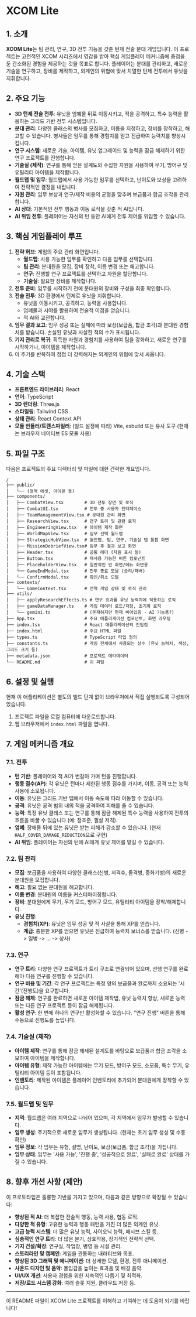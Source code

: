 
# XCOM Lite

## 1. 소개

**XCOM Lite**는 팀 관리, 연구, 3D 전투 기능을 갖춘 턴제 전술 분대 게임입니다. 이 프로젝트는 고전적인 XCOM 시리즈에서 영감을 받아 핵심 게임플레이 메커니즘에 중점을 둔 간소화된 경험을 제공하는 것을 목표로 합니다. 플레이어는 분대를 관리하고, 새로운 기술을 연구하고, 장비를 제작하고, 외계인의 위협에 맞서 치열한 턴제 전투에서 유닛을 지휘합니다.

## 2. 주요 기능

*   **3D 턴제 전술 전투**: 유닛을 엄폐물 뒤로 이동시키고, 적을 공격하고, 특수 능력을 활용하는 그리드 기반 전투 시스템입니다.
*   **분대 관리**: 다양한 클래스의 병사를 모집하고, 이름을 지정하고, 장비를 장착하고, 해고할 수 있습니다. 병사들은 임무를 통해 경험치를 얻고 진급하여 능력치를 향상시킵니다.
*   **연구 시스템**: 새로운 기술, 아이템, 유닛 업그레이드 및 능력을 잠금 해제하기 위한 연구 프로젝트를 진행합니다.
*   **기술실 (제작)**: 연구를 통해 얻은 설계도와 수집한 자원을 사용하여 무기, 방어구 및 유틸리티 아이템을 제작합니다.
*   **월드맵 및 임무**: 월드맵에서 사용 가능한 임무를 선택하고, 난이도와 보상을 고려하여 전략적인 결정을 내립니다.
*   **자원 관리**: 임무 보상과 연구/제작 비용의 균형을 맞추며 보급품과 합금 조각을 관리합니다.
*   **AI 상대**: 기본적인 전투 행동과 이동 로직을 갖춘 적 AI입니다.
*   **AI 위임 전투**: 플레이어는 자신의 턴 동안 AI에게 전투 제어를 위임할 수 있습니다.

## 3. 핵심 게임플레이 루프

1.  **전략 허브**: 게임의 주요 관리 화면입니다.
    *   **월드맵**: 사용 가능한 임무를 확인하고 다음 임무를 선택합니다.
    *   **팀 관리**: 분대원을 모집, 장비 장착, 이름 변경 또는 해고합니다.
    *   **연구**: 진행할 연구 프로젝트를 선택하고 자원을 할당합니다.
    *   **기술실**: 필요한 장비를 제작합니다.
2.  **전투 준비**: 임무를 시작하기 전에 분대원의 장비와 구성을 최종 확인합니다.
3.  **전술 전투**: 3D 환경에서 턴제로 유닛을 지휘합니다.
    *   유닛을 이동시키고, 공격하고, 능력을 사용합니다.
    *   엄폐물과 시야를 활용하여 전술적 이점을 얻습니다.
    *   적 AI와 교전합니다.
4.  **임무 결과 보고**: 임무 성공 또는 실패에 따라 보상(보급품, 합금 조각)과 분대원 경험치를 받습니다. 손실된 유닛과 사살한 적의 수가 표시됩니다.
5.  **기지 관리로 복귀**: 획득한 자원과 경험치를 사용하여 팀을 강화하고, 새로운 연구를 시작하거나, 아이템을 제작합니다.
6.  이 주기를 반복하여 점점 더 강력해지는 외계인의 위협에 맞서 싸웁니다.

## 4. 기술 스택

*   **프론트엔드 라이브러리**: React
*   **언어**: TypeScript
*   **3D 렌더링**: Three.js
*   **스타일링**: Tailwind CSS
*   **상태 관리**: React Context API
*   **모듈 번들러/트랜스파일러**: (빌드 설정에 따라) Vite, esbuild 또는 유사 도구 (현재는 브라우저 네이티브 ES 모듈 사용)

## 5. 파일 구조

다음은 프로젝트의 주요 디렉터리 및 파일에 대한 간략한 개요입니다.

```
/
├── public/
│   └── (정적 에셋, 아이콘 등)
├── components/
│   ├── CombatView.tsx        # 3D 전투 장면 및 로직
│   ├── CombatUI.tsx          # 전투 중 사용자 인터페이스
│   ├── TeamManagementView.tsx # 분대원 관리 화면
│   ├── ResearchView.tsx      # 연구 트리 및 관련 로직
│   ├── EngineeringView.tsx   # 아이템 제작 화면
│   ├── WorldMapView.tsx      # 임무 선택 월드맵
│   ├── StrategicHubView.tsx  # 월드맵, 팀, 연구, 기술실 탭 통합 화면
│   ├── MissionDebriefView.tsx# 임무 후 결과 보고 화면
│   ├── Header.tsx            # 공통 헤더 (자원 표시 등)
│   ├── Button.tsx            # 재사용 가능한 버튼 컴포넌트
│   ├── PlaceholderView.tsx   # 일반적인 빈 화면/메뉴 화면용
│   └── GameEndModal.tsx      # 전투 종료 모달 (승리/패배)
│   └── ConfirmModal.tsx      # 확인/취소 모달
├── contexts/
│   └── GameContext.tsx       # 전역 게임 상태 및 로직 관리
├── utils/
│   ├── applyResearchEffects.ts # 연구 효과를 유닛 능력치에 적용하는 로직
│   ├── gameDataManager.ts    # 게임 데이터 로드/저장, 초기화 로직
│   └── gemini.ts             # (존재하지만 현재 비어있음 - AI 기능용?)
├── App.tsx                   # 주요 애플리케이션 컴포넌트, 화면 라우팅
├── index.tsx                 # React 애플리케이션의 진입점
├── index.html                # 주요 HTML 파일
├── types.ts                  # TypeScript 타입 정의
├── constants.ts              # 게임 전체에서 사용되는 상수 (유닛 능력치, 색상, 그리드 크기 등)
├── metadata.json             # 프로젝트 메타데이터
└── README.md                 # 이 파일
```

## 6. 설정 및 실행

현재 이 애플리케이션은 별도의 빌드 단계 없이 브라우저에서 직접 실행되도록 구성되어 있습니다.

1.  프로젝트 파일을 로컬 컴퓨터에 다운로드합니다.
2.  웹 브라우저에서 `index.html` 파일을 엽니다.

## 7. 게임 메커니즘 개요

### 7.1. 전투

*   **턴 기반**: 플레이어와 적 AI가 번갈아 가며 턴을 진행합니다.
*   **행동 점수(AP)**: 각 유닛은 턴마다 제한된 행동 점수를 가지며, 이동, 공격 또는 능력 사용에 소모됩니다.
*   **이동**: 유닛은 그리드 기반 맵에서 이동 속도에 따라 이동할 수 있습니다.
*   **공격**: 유닛은 공격 범위 내의 적을 공격하여 피해를 줄 수 있습니다.
*   **능력**: 특정 유닛 클래스 또는 연구를 통해 잠금 해제된 특수 능력을 사용하여 전투의 흐름을 바꿀 수 있습니다 (예: 정조준, 필살 저격).
*   **엄폐**: 장애물 뒤에 있는 유닛은 받는 피해가 감소할 수 있습니다. (현재 `HALF_COVER_DAMAGE_REDUCTION`으로 구현)
*   **AI 위임**: 플레이어는 자신의 턴에 AI에게 유닛 제어를 맡길 수 있습니다.

### 7.2. 팀 관리

*   **모집**: 보급품을 사용하여 다양한 클래스(신병, 저격수, 돌격병, 중화기병)의 새로운 분대원을 모집합니다.
*   **해고**: 필요 없는 분대원을 해고합니다.
*   **이름 변경**: 분대원의 이름을 커스터마이징합니다.
*   **장비**: 분대원에게 무기, 무기 모드, 방어구 모드, 유틸리티 아이템을 장착/해제합니다.
*   **유닛 진행**:
    *   **경험치(XP)**: 유닛은 임무 성공 및 적 사살을 통해 XP를 얻습니다.
    *   **계급**: 충분한 XP를 얻으면 유닛은 진급하여 능력치 보너스를 받습니다. (신병 -> 일병 -> ... -> 상사)

### 7.3. 연구

*   **연구 트리**: 다양한 연구 프로젝트가 트리 구조로 연결되어 있으며, 선행 연구를 완료해야 다음 연구를 진행할 수 있습니다.
*   **연구 비용 및 기간**: 각 연구 프로젝트는 특정 양의 보급품과 완료까지 소요되는 '시간'(진행도)을 요구합니다.
*   **잠금 해제**: 연구를 완료하면 새로운 아이템 제작법, 유닛 능력치 향상, 새로운 능력 또는 다른 연구 프로젝트 등이 잠금 해제됩니다.
*   **활성 연구**: 한 번에 하나의 연구만 활성화할 수 있습니다. "연구 진행" 버튼을 통해 수동으로 진행도를 높입니다.

### 7.4. 기술실 (제작)

*   **아이템 제작**: 연구를 통해 잠금 해제된 설계도를 바탕으로 보급품과 합금 조각을 소모하여 아이템을 제작합니다.
*   **아이템 유형**: 제작 가능한 아이템에는 무기 모드, 방어구 모드, 소모품, 특수 무기, 유틸리티 아이템 등이 포함됩니다.
*   **인벤토리**: 제작된 아이템은 플레이어 인벤토리에 추가되어 분대원에게 장착할 수 있습니다.

### 7.5. 월드맵 및 임무

*   **지역**: 월드맵은 여러 지역으로 나뉘어 있으며, 각 지역에서 임무가 발생할 수 있습니다.
*   **임무 생성**: 주기적으로 새로운 임무가 생성됩니다. (현재는 초기 임무 생성 및 수동 확인)
*   **임무 정보**: 각 임무는 유형, 설명, 난이도, 보상(보급품, 합금 조각)을 가집니다.
*   **임무 상태**: 임무는 '사용 가능', '진행 중', '성공적으로 완료', '실패로 완료' 상태를 가질 수 있습니다.

## 8. 향후 개선 사항 (제안)

이 프로토타입은 훌륭한 기반을 가지고 있으며, 다음과 같은 방향으로 확장될 수 있습니다:

*   **향상된 적 AI**: 더 복잡한 전술적 행동, 능력 사용, 협동 로직.
*   **다양한 적 유형**: 고유한 능력과 행동 패턴을 가진 더 많은 외계인 유닛.
*   **고급 능력 시스템**: 더 많은 유닛 능력, 사이오닉 능력, 패시브 스킬 등.
*   **심층적인 연구 트리**: 더 많은 분기, 상호작용, 장기적인 전략적 선택.
*   **기지 건설/확장**: 연구실, 작업장, 병영 등 시설 관리.
*   **스토리라인 및 캠페인**: 게임을 관통하는 내러티브와 목표.
*   **향상된 3D 그래픽 및 애니메이션**: 더 상세한 모델, 환경, 전투 애니메이션.
*   **사운드 디자인 및 음악**: 몰입감을 높이는 효과음 및 배경 음악.
*   **UI/UX 개선**: 사용자 경험을 위한 지속적인 다듬기 및 최적화.
*   **저장/로드 시스템 강화**: 여러 슬롯 지원, 클라우드 저장 등.

---

이 README 파일이 XCOM Lite 프로젝트를 이해하고 기여하는 데 도움이 되기를 바랍니다!
